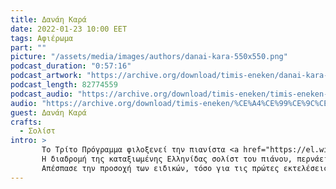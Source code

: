 ```yaml
---
title: Δανάη Καρά
date: 2022-01-23 10:00 EET
tags: Αφιέρωμα
part: ""
picture: "/assets/media/images/authors/danai-kara-550x550.png"
podcast_duration: "0:57:16"
podcast_artwork: "https://archive.org/download/timis-eneken/danai-kara-podcast.png"
podcast_length: 82774559
podcast_audio: "https://archive.org/download/timis-eneken/timis-eneken-danai-kara.mp3"
audio: "https://archive.org/download/timis-eneken/%CE%A4%CE%99%CE%9C%CE%97%CE%A3%20%CE%95%CE%9D%CE%95%CE%9A%CE%95%CE%9D%20%20%CE%94%CE%91%CE%9D%CE%91%CE%97%20%CE%9A%CE%91%CE%A1%CE%91.mp3"
guest: Δανάη Καρά
crafts:
  - Σολίστ
intro: >
       Το Τρίτο Πρόγραμμα φιλοξενεί την πιανίστα <a href="https://el.wikipedia.org/wiki/%CE%94%CE%B1%CE%BD%CE%AC%CE%B7_%CE%9A%CE%B1%CF%81%CE%AC">Δανάη Καρά</a>, μέσα από την εκπομπή Τιμής Ένεκεν που επιμελείται και παρουσιάζει ο Δαυίδ Ναχμίας.
       Η διαδρομή της καταξιωμένης Ελληνίδας σολίστ του πιάνου, περνάει μέσα από κακοτράχαλους δρόμους και βίαιες σκηνές, ανεξίτηλα χαραγμένες στις αναμνήσεις της. Η καριέρα της δρασκέλισε τα ελληνικά σύνορα και η αξία της αναγνωρίστηκε διεθνώς.
       Απέσπασε την προσοχή των ειδικών, τόσο για τις πρώτες εκτελέσεις σημαντικών έργων, όσο και για τα ενδιαφέροντα έργα που έφερε στο προσκήνιο με ηχογραφήσεις: Τα 3 Κοντσέρτα για πιάνο του Felix Mendelssohn, το Κοντσέρτο για πιάνο του Γιώργου Σισιλιάνου, τα Κοντσέρτα για πιάνο του Νίκου Σκαλκώτα, τις 62 Σονάτες του Cimarosa, κύκλους έργων του Brahms, έργα για πιάνο του Δημήτρη Μητρόπουλου, τα έργα για πιάνο του Μάνου Χατζιδάκι και άλλα πολλά που περιλαμβάνει η πλούσια δισκογραφία της.
---
```

